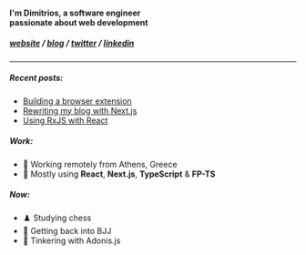 <h4>I'm Dimitrios, a software engineer<br/>passionate about web development</h3>

<h5>
<a href="https://dnlytras.com">website</a> /
<a href="https://dnlytras.com/blog">blog</a> /
<a href="https://twitter.com/dnlytras">twitter</a> /
<a href="https://www.linkedin.com/in/dnlytras/">linkedin<a/>
</h5>

---

##### Recent posts:

- [Building a browser extension](https://dnlytras.com/blog/building-browser-extension)   
- [Rewriting my blog with Next.js](https://dnlytras.com/blog/rewriting-with-next)    
- [Using RxJS with React](https://dnlytras.com/blog/rxjs-react)    
  
##### Work:

- 🏡 Working remotely from Athens, Greece
- 🧰 Mostly using **React**, **Next.js**, **TypeScript** & **FP-TS**

 
 ##### Now:
- ♟️ Studying chess
- 🥋 Getting back into BJJ
- 👾 Tinkering with Adonis.js

